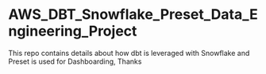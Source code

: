 # AWS_DBT_Snowflake_Preset_Data_Engineering_Project
This repo contains details about how dbt is leveraged with Snowflake and Preset is used for Dashboarding, Thanks
